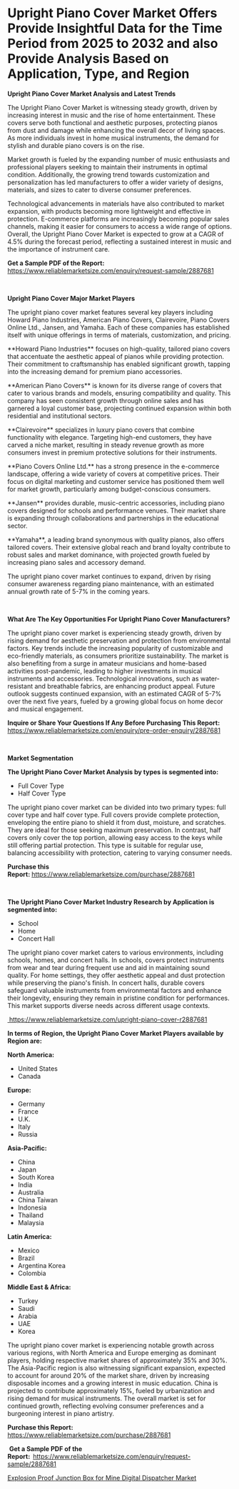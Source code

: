 <p><h1>Upright Piano Cover Market Offers Provide Insightful Data for the Time Period from 2025 to 2032 and also Provide Analysis Based on Application, Type, and Region</h1></p><p><strong>Upright Piano Cover Market Analysis and Latest Trends</strong></p>
<p><p>The Upright Piano Cover Market is witnessing steady growth, driven by increasing interest in music and the rise of home entertainment. These covers serve both functional and aesthetic purposes, protecting pianos from dust and damage while enhancing the overall decor of living spaces. As more individuals invest in home musical instruments, the demand for stylish and durable piano covers is on the rise.</p><p>Market growth is fueled by the expanding number of music enthusiasts and professional players seeking to maintain their instruments in optimal condition. Additionally, the growing trend towards customization and personalization has led manufacturers to offer a wider variety of designs, materials, and sizes to cater to diverse consumer preferences.</p><p>Technological advancements in materials have also contributed to market expansion, with products becoming more lightweight and effective in protection. E-commerce platforms are increasingly becoming popular sales channels, making it easier for consumers to access a wide range of options. Overall, the Upright Piano Cover Market is expected to grow at a CAGR of 4.5% during the forecast period, reflecting a sustained interest in music and the importance of instrument care.</p></p>
<p><strong>Get a Sample PDF of the Report:&nbsp;</strong> <a href="https://www.reliablemarketsize.com/enquiry/request-sample/2887681?utm_campaign=3108&utm_medium=2&utm_source=Github&utm_content=ia&utm_term=14032025&utm_id=upright-piano-cover">https://www.reliablemarketsize.com/enquiry/request-sample/2887681</a></p>
<p>&nbsp;</p>
<p><strong>Upright Piano Cover Major Market Players</strong></p>
<p><p>The upright piano cover market features several key players including Howard Piano Industries, American Piano Covers, Clairevoire, Piano Covers Online Ltd., Jansen, and Yamaha. Each of these companies has established itself with unique offerings in terms of materials, customization, and pricing.</p><p>**Howard Piano Industries** focuses on high-quality, tailored piano covers that accentuate the aesthetic appeal of pianos while providing protection. Their commitment to craftsmanship has enabled significant growth, tapping into the increasing demand for premium piano accessories.</p><p>**American Piano Covers** is known for its diverse range of covers that cater to various brands and models, ensuring compatibility and quality. This company has seen consistent growth through online sales and has garnered a loyal customer base, projecting continued expansion within both residential and institutional sectors.</p><p>**Clairevoire** specializes in luxury piano covers that combine functionality with elegance. Targeting high-end customers, they have carved a niche market, resulting in steady revenue growth as more consumers invest in premium protective solutions for their instruments.</p><p>**Piano Covers Online Ltd.** has a strong presence in the e-commerce landscape, offering a wide variety of covers at competitive prices. Their focus on digital marketing and customer service has positioned them well for market growth, particularly among budget-conscious consumers.</p><p>**Jansen** provides durable, music-centric accessories, including piano covers designed for schools and performance venues. Their market share is expanding through collaborations and partnerships in the educational sector.</p><p>**Yamaha**, a leading brand synonymous with quality pianos, also offers tailored covers. Their extensive global reach and brand loyalty contribute to robust sales and market dominance, with projected growth fueled by increasing piano sales and accessory demand.</p><p>The upright piano cover market continues to expand, driven by rising consumer awareness regarding piano maintenance, with an estimated annual growth rate of 5-7% in the coming years.</p></p>
<p>&nbsp;</p>
<p><strong>What Are The Key Opportunities For Upright Piano Cover Manufacturers?</strong></p>
<p><p>The upright piano cover market is experiencing steady growth, driven by rising demand for aesthetic preservation and protection from environmental factors. Key trends include the increasing popularity of customizable and eco-friendly materials, as consumers prioritize sustainability. The market is also benefiting from a surge in amateur musicians and home-based activities post-pandemic, leading to higher investments in musical instruments and accessories. Technological innovations, such as water-resistant and breathable fabrics, are enhancing product appeal. Future outlook suggests continued expansion, with an estimated CAGR of 5-7% over the next five years, fueled by a growing global focus on home decor and musical engagement.</p></p>
<p><strong>Inquire or Share Your Questions If Any Before Purchasing This Report:</strong> <a href="https://www.reliablemarketsize.com/enquiry/pre-order-enquiry/2887681?utm_campaign=3108&utm_medium=2&utm_source=Github&utm_content=ia&utm_term=14032025&utm_id=upright-piano-cover">https://www.reliablemarketsize.com/enquiry/pre-order-enquiry/2887681</a></p>
<p>&nbsp;</p>
<p><strong>Market Segmentation</strong></p>
<p><strong>The Upright Piano Cover Market Analysis by types is segmented into:</strong></p>
<p><ul><li>Full Cover Type</li><li>Half Cover Type</li></ul></p>
<p><p>The upright piano cover market can be divided into two primary types: full cover type and half cover type. Full covers provide complete protection, enveloping the entire piano to shield it from dust, moisture, and scratches. They are ideal for those seeking maximum preservation. In contrast, half covers only cover the top portion, allowing easy access to the keys while still offering partial protection. This type is suitable for regular use, balancing accessibility with protection, catering to varying consumer needs.</p></p>
<p><strong>Purchase this Report:&nbsp;</strong><a href="https://www.reliablemarketsize.com/purchase/2887681?utm_campaign=3108&utm_medium=2&utm_source=Github&utm_content=ia&utm_term=14032025&utm_id=upright-piano-cover">https://www.reliablemarketsize.com/purchase/2887681</a></p>
<p>&nbsp;</p>
<p><strong>The Upright Piano Cover Market Industry Research by Application is segmented into:</strong></p>
<p><ul><li>School</li><li>Home</li><li>Concert Hall</li></ul></p>
<p><p>The upright piano cover market caters to various environments, including schools, homes, and concert halls. In schools, covers protect instruments from wear and tear during frequent use and aid in maintaining sound quality. For home settings, they offer aesthetic appeal and dust protection while preserving the piano's finish. In concert halls, durable covers safeguard valuable instruments from environmental factors and enhance their longevity, ensuring they remain in pristine condition for performances. This market supports diverse needs across different usage contexts.</p></p>
<p><a href="https://www.reliablemarketsize.com/upright-piano-cover-r2887681?utm_campaign=3108&utm_medium=2&utm_source=Github&utm_content=ia&utm_term=14032025&utm_id=upright-piano-cover">&nbsp;https://www.reliablemarketsize.com/upright-piano-cover-r2887681</a></p>
<p><strong>In terms of Region, the Upright Piano Cover Market Players available by Region are:</strong></p>
<p>
    <p> <strong> North America: </strong>
        <ul>
            <li>United States</li>
            <li>Canada</li>
        </ul>
        </p> 
    <p> <strong> Europe: </strong>
        <ul>
            <li>Germany</li>
            <li>France</li>
            <li>U.K.</li>
            <li>Italy</li>
            <li>Russia</li>
        </ul>
        </p> 
    <p> <strong> Asia-Pacific: </strong>
        <ul>
            <li>China</li>
            <li>Japan</li>
            <li>South Korea</li>
            <li>India</li>
            <li>Australia</li>
            <li>China Taiwan</li>
            <li>Indonesia</li>
            <li>Thailand</li>
            <li>Malaysia</li>
        </ul>
        </p> 
    <p> <strong> Latin America: </strong>
        <ul>
            <li>Mexico</li>
            <li>Brazil</li>
            <li>Argentina Korea</li>
            <li>Colombia</li>
        </ul>
        </p> 
    <p> <strong> Middle East & Africa: </strong>
        <ul>
            <li>Turkey</li>
            <li>Saudi</li>
            <li>Arabia</li>
            <li>UAE</li>
            <li>Korea</li>
        </ul>
    </p>
    </p>
<p><p>The upright piano cover market is experiencing notable growth across various regions, with North America and Europe emerging as dominant players, holding respective market shares of approximately 35% and 30%. The Asia-Pacific region is also witnessing significant expansion, expected to account for around 20% of the market share, driven by increasing disposable incomes and a growing interest in music education. China is projected to contribute approximately 15%, fueled by urbanization and rising demand for musical instruments. The overall market is set for continued growth, reflecting evolving consumer preferences and a burgeoning interest in piano artistry.</p></p>
<p><strong>Purchase this Report: </strong><a href="https://www.reliablemarketsize.com/purchase/2887681?utm_campaign=3108&utm_medium=2&utm_source=Github&utm_content=ia&utm_term=14032025&utm_id=upright-piano-cover">https://www.reliablemarketsize.com/purchase/2887681</a></p>
<p>&nbsp;<strong>Get a Sample PDF of the Report:&nbsp;&nbsp;</strong><a href="https://www.reliablemarketsize.com/enquiry/request-sample/2887681?utm_campaign=3108&utm_medium=2&utm_source=Github&utm_content=ia&utm_term=14032025&utm_id=upright-piano-cover">https://www.reliablemarketsize.com/enquiry/request-sample/2887681</a></p>
<p><strong></strong></p>
<p><p><a href="https://github.com/xalatieusope/Market-Research-Report-List-1/blob/main/explosion-proof-junction-box-for-mine-digital-dispatcher-market.md?utm_campaign=3108&utm_medium=2&utm_source=Github&utm_content=ia&utm_term=14032025&utm_id=upright-piano-cover">Explosion Proof Junction Box for Mine Digital Dispatcher Market</a></p></p>
